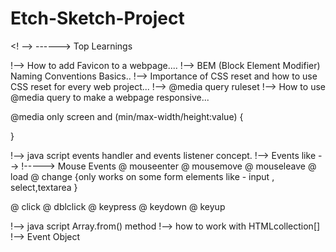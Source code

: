 # Etch-Sketch-Project
<!  -->  ------> Top Learnings


!--> How to add Favicon to a webpage....
!--> BEM (Block Element Modifier) Naming Conventions Basics..
!--> Importance of CSS reset and how to use CSS reset for every web project...
!--> @media query ruleset 
!--> How to use @media query to make a webpage responsive...
 
 <!-- syntax -->
 @media only screen and (min/max-width/height:value) {

 }

 !--> java script events handler and events listener concept.
 !--> Events like --> 
 !-----> Mouse Events 
 @ mouseenter
 @ mousemove
 @ mouseleave
 @ load
 @ change {only works on some form elements like - input , select,textarea }

 @ click
 @ dblclick
 @ keypress
 @ keydown
 @ keyup


 !--> java script Array.from() method
 !--> how to work with HTMLcollection[]
 !--> Event Object
 